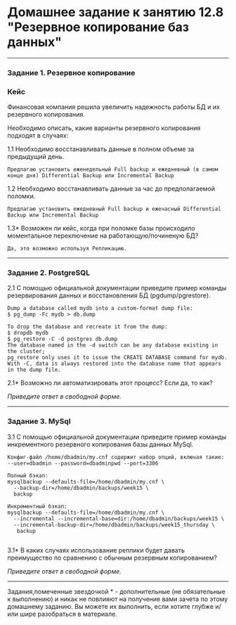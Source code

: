 # Домашнее задание к занятию 12.8 "Резервное копирование баз данных"

---

### Задание 1. Резервное копирование

### Кейс
Финансовая компания решила увеличить надежность работы БД и их резервного копирования. 

Необходимо описать, какие варианты резервного копирования подходят в случаях: 

1.1 Необходимо восстанавливать данные в полном объеме за предыдущий день.

```
Предлагаю установить еженедельный Full backup и ежедневный (в самом конце дня) Differential Backup или Incremental Backup
```

1.2 Необходимо восстанавливать данные за час до предполагаемой поломки.

```
Предлагаю установить ежедневный Full backup и ежечасный Differential Backup или Incremental Backup
```


1.3* Возможен ли кейс, когда при поломке базы происходило моментальное переключение на работающую/починеную БД?

```
Да, это возможно используя Репликацию.
```

---

### Задание 2. PostgreSQL

2.1 С помощью официальной документации приведите пример команды резервирования данных и восстановления БД (pgdump/pgrestore).

```
Dump a database called mydb into a custom-format dump file:
$ pg_dump -Fc mydb > db.dump

To drop the database and recreate it from the dump:
$ dropdb mydb
$ pg_restore -C -d postgres db.dump
The database named in the -d switch can be any database existing in the cluster; 
pg_restore only uses it to issue the CREATE DATABASE command for mydb. 
With -C, data is always restored into the database name that appears in the dump file.
```

2.1* Возможно ли автоматизировать этот процесс? Если да, то как?

*Приведите ответ в свободной форме.*

---

### Задание 3. MySql

3.1 С помощью официальной документации приведите пример команды инкрементного резервного копирования базы данных MySql. 
```
Конфиг-файл /home/dbadmin/my.cnf содержит набор опций, включая такие:
--user=dbadmin --password=dbadminpwd --port=3306

Полный бэкап:
mysqlbackup --defaults-file=/home/dbadmin/my.cnf \
  --backup-dir=/home/dbadmin/backups/week15 \
  backup
  
Инкрементный бэкап:
mysqlbackup --defaults-file=/home/dbadmin/my.cnf \
  --incremental --incremental-base=dir:/home/dbadmin/backups/week15 \
  --incremental-backup-dir=/home/dbadmin/backups/week15_thursday \
   backup
 
```

3.1* В каких случаях использование реплики будет давать преимущество по сравнению с обычным резервным копированием?

*Приведите ответ в свободной форме.*

---

Задания,помеченные звездочкой * - дополнительные (не обязательные к выполнению) и никак не повлияют на получение вами зачета по этому домашнему заданию. Вы можете их выполнить, если хотите глубже и/или шире разобраться в материале.
